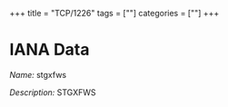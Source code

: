 +++
title = "TCP/1226"
tags = [""]
categories = [""]
+++

# IANA Data

_Name:_ stgxfws

_Description:_ STGXFWS

